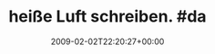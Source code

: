 ---
retweeted: false
source: <a href="http://twitter.com" rel="nofollow">Twitter Web Client</a>
entities:
  hashtags:
  - text: da
    indices:
    - '22'
    - '25'
  symbols: []
  user_mentions: []
  urls: []
display_text_range:
- '0'
- '25'
favorite_count: '0'
id_str: '1171190999'
truncated: false
retweet_count: '0'
id: '1171190999'
created_at: Mon Feb 02 22:20:27 +0000 2009
favorited: false
full_text: 'heiße Luft schreiben. #da'
lang: de
tags:
- da
- pesos:twitter
date: '2009-02-02T22:20:27+00:00'
src: https://twitter.com/bascht/status/1171190999
original_url: https://twitter.com/bascht/status/1171190999
type: twitter_tweet
text: 'heiße Luft schreiben. #da'
title: 'heiße Luft schreiben. #da'

---
